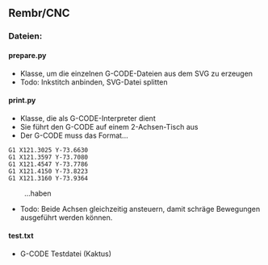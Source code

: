 ## Rembr/CNC

### Dateien:

#### prepare.py

*   Klasse, um die einzelnen G-CODE-Dateien aus dem SVG zu erzeugen
*   Todo: Inkstitch anbinden, SVG-Datei splitten

#### print.py

*   Klasse, die als G-CODE-Interpreter dient
*   Sie führt den G-CODE auf einem 2-Achsen-Tisch aus
*   Der G-CODE muss das Format...

```g-code
G1 X121.3025 Y-73.6630
G1 X121.3597 Y-73.7080
G1 X121.4547 Y-73.7786
G1 X121.4150 Y-73.8223
G1 X121.3160 Y-73.9364
```

        ...haben

*   Todo: Beide Achsen gleichzeitig ansteuern, damit schräge Bewegungen ausgeführt werden können.

#### test.txt

*   G-CODE Testdatei (Kaktus)
